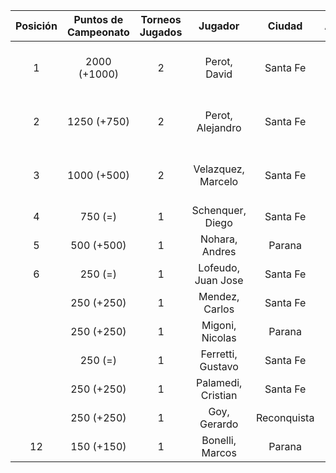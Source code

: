 |  Posición  |  Puntos de Campeonato  |  Torneos Jugados  |      Jugador       |   Ciudad    |  Afiliación  |     Puntos sumados      |
|:----------:|:----------------------:|:-----------------:|:------------------:|:-----------:|:------------:|:-----------------------:|
|     1      |      2000 (+1000)      |         2         |    Perot, David    |  Santa Fe   |   Atemeli    | 1000 (T01) + 1000 (T02) |
|     2      |      1250 (+750)       |         2         |  Perot, Alejandro  |  Santa Fe   |   Atemeli    |  750 (T02) + 500 (T01)  |
|     3      |      1000 (+500)       |         2         | Velazquez, Marcelo |  Santa Fe   |   AteMeLi    |  500 (T01) + 500 (T02)  |
|     4      |        750 (=)         |         1         |  Schenquer, Diego  |  Santa Fe   |   Atemeli    |        750 (T01)        |
|     5      |       500 (+500)       |         1         |   Nohara, Andres   |   Parana    |              |        500 (T02)        |
|     6      |        250 (=)         |         1         | Lofeudo, Juan Jose |  Santa Fe   |   Atemeli    |        250 (T01)        |
|            |       250 (+250)       |         1         |   Mendez, Carlos   |  Santa Fe   |   Atemeli    |        250 (T02)        |
|            |       250 (+250)       |         1         |  Migoni, Nicolas   |   Parana    |   Aspatem    |        250 (T02)        |
|            |        250 (=)         |         1         | Ferretti, Gustavo  |  Santa Fe   |   Atemeli    |        250 (T01)        |
|            |       250 (+250)       |         1         | Palamedi, Cristian |  Santa Fe   |   Atemeli    |        250 (T02)        |
|            |       250 (+250)       |         1         |    Goy, Gerardo    | Reconquista |    ATMAR     |        250 (T02)        |
|     12     |       150 (+150)       |         1         |  Bonelli, Marcos   |   Parana    |   Aspatem    |        150 (T02)        |
